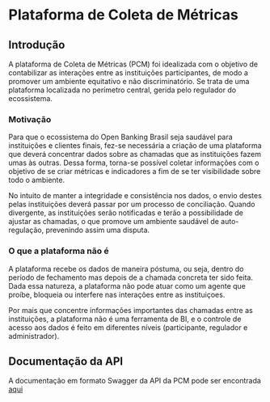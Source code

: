 # Plataforma de Coleta de Métricas

## Introdução

A plataforma de Coleta de Métricas (PCM) foi idealizada com o objetivo de contabilizar as interações entre as instituições participantes, de modo a promover um ambiente equitativo e não discriminatório. Se trata de uma plataforma localizada no perímetro central, gerida pelo regulador do ecossistema.

### Motivação

Para que o ecossistema do Open Banking Brasil seja saudável para instituições e clientes finais, fez-se necessária a criação de uma plataforma que deverá concentrar dados sobre as chamadas que as instituições fazem umas às outras. Dessa forma, torna-se possível coletar informações com o objetivo de se criar métricas e indicadores a fim de se ter visibilidade sobre todo o ambiente.

No intuito de manter a integridade e consistência nos dados, o envio destes pelas instituições deverá passar por um processo de conciliação. Quando divergente, as instituições serão notificadas e terão a possibilidade de ajustar as chamadas, o que promove um ambiente saudável de auto-regulação, prevenindo assim uma disputa.

### O que a plataforma não é

A plataforma recebe os dados de maneira póstuma, ou seja, dentro do período de fechamento mas depois de a chamada concreta ter sido feita. Dada essa natureza, a plataforma não pode atuar como um agente que proíbe, bloqueia ou interfere nas interações entre as instituiçoes.

Por mais que concentre informações importantes das chamadas entre as instituições, a plataforma não é uma ferramenta de BI, e o controle de acesso aos dados é feito em diferentes níveis (participante, regulador e administrador).

## Documentação da API

A documentação em formato Swagger da API da PCM pode ser encontrada [aqui](./openapi/openapi.yaml)
